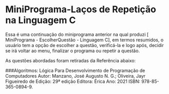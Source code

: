 # MiniPrograma-Laços de Repetição na Linguagem C

Essa é uma continuação do miniprograma anterior na qual produzi [ MiniPrograma - EscolherQuestão - Linguagem C], em termos resumidos, o usuário tem a opção de escolher a questão, verificá-la e logo após, decidir se irá voltar ao menu, finalizar o programa ou repetir a questão. 

As questões abordadas foram retiradas da Referência abaixo: 
        
###Algoritmos: Lógica Para Desenvolvimento de Programação de Computadores Autor: Manzano, José Augusto N. G.; Oliveira, Jayr Figueiredo de Edição: 29ª edição Editora: Érica Ano: 2021 ISBN: 978-85-365-0894-9.
